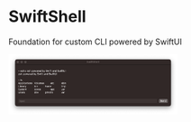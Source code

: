 # SwiftShell
Foundation for custom CLI powered by SwiftUI

<img src="https://raw.githubusercontent.com/Elichartnett/SwiftShell/main/SwiftShell/1.png" alt="1" width="300"/>
